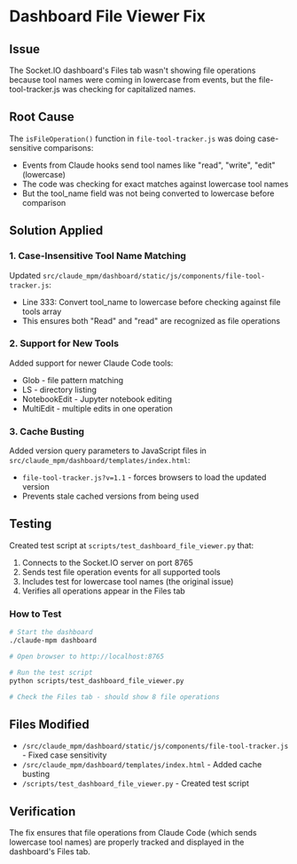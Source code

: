 # Dashboard File Viewer Fix

## Issue
The Socket.IO dashboard's Files tab wasn't showing file operations because tool names were coming in lowercase from events, but the file-tool-tracker.js was checking for capitalized names.

## Root Cause
The `isFileOperation()` function in `file-tool-tracker.js` was doing case-sensitive comparisons:
- Events from Claude hooks send tool names like "read", "write", "edit" (lowercase)
- The code was checking for exact matches against lowercase tool names
- But the tool_name field was not being converted to lowercase before comparison

## Solution Applied

### 1. Case-Insensitive Tool Name Matching
Updated `src/claude_mpm/dashboard/static/js/components/file-tool-tracker.js`:
- Line 333: Convert tool_name to lowercase before checking against file tools array
- This ensures both "Read" and "read" are recognized as file operations

### 2. Support for New Tools
Added support for newer Claude Code tools:
- Glob - file pattern matching
- LS - directory listing  
- NotebookEdit - Jupyter notebook editing
- MultiEdit - multiple edits in one operation

### 3. Cache Busting
Added version query parameters to JavaScript files in `src/claude_mpm/dashboard/templates/index.html`:
- `file-tool-tracker.js?v=1.1` - forces browsers to load the updated version
- Prevents stale cached versions from being used

## Testing

Created test script at `scripts/test_dashboard_file_viewer.py` that:
1. Connects to the Socket.IO server on port 8765
2. Sends test file operation events for all supported tools
3. Includes test for lowercase tool names (the original issue)
4. Verifies all operations appear in the Files tab

### How to Test
```bash
# Start the dashboard
./claude-mpm dashboard

# Open browser to http://localhost:8765

# Run the test script
python scripts/test_dashboard_file_viewer.py

# Check the Files tab - should show 8 file operations
```

## Files Modified
- `/src/claude_mpm/dashboard/static/js/components/file-tool-tracker.js` - Fixed case sensitivity
- `/src/claude_mpm/dashboard/templates/index.html` - Added cache busting
- `/scripts/test_dashboard_file_viewer.py` - Created test script

## Verification
The fix ensures that file operations from Claude Code (which sends lowercase tool names) are properly tracked and displayed in the dashboard's Files tab.